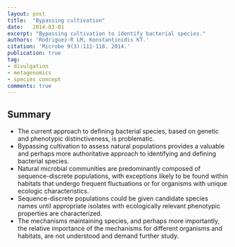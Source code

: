 ```yaml
---
layout: post
title:  "Bypassing cultivation"
date:   2014-03-01
excerpt: "Bypassing cultivation to identify bacterial species."
authors: 'Rodriguez-R LM, Konstantinidis KT.'
citation: 'Microbe 9(3):111-118. 2014.'
publication: true
tag:
- divulgation
- metagenomics
- species concept
comments: true
---
```


## Summary

* The current approach to defining bacterial species, based on genetic and phenotypic distinctiveness, is problematic.
* Bypassing cultivation to assess natural populations provides a valuable and perhaps more authoritative approach to identifying and defining bacterial species.
* Natural microbial communities are predominantly composed of sequence-discrete populations, with exceptions likely to be found within habitats that undergo frequent fluctuations or for organisms with unique ecologic characteristics.
* Sequence-discrete populations could be given candidate species names until appropriate isolates with ecologically relevant phenotypic properties are characterized.
* The mechanisms maintaining species, and perhaps more importantly, the relative importance of the mechanisms for different organisms and habitats, are not understood and demand further study.
